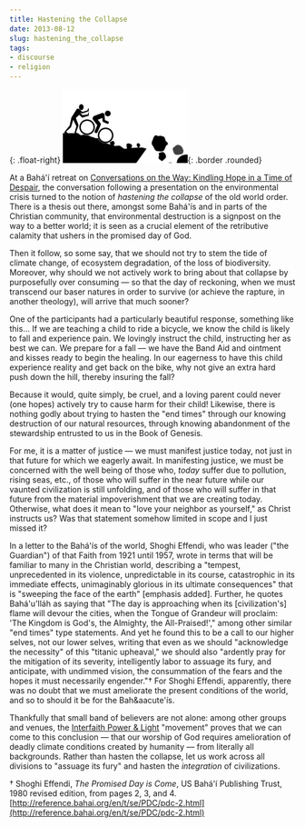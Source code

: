 ```yaml
---
title: Hastening the Collapse
date: 2013-08-12
slug: hastening_the_collapse
tags:
- discourse
- religion
---
```


{: .float-right}
![pushing a bicyclist over a cliff](/images/pushBikeCliff.jpg){: .border .rounded}

At a Bah&aacute;'&iacute; retreat on [Conversations
on the Way:  Kindling Hope in a Time of Despair](http://www.cvent.com/events/friends-and-family-session-iii-conversations-on-the-way/event-summary-3fb948043b9244a8bbd0e1844a883dc6.aspx), the conversation following
a presentation on the environmental crisis turned to the notion of _hastening
the collapse_ of the old world order. There is a thesis out there, amongst some
Bah&aacute;'&iacute;s and in parts of the Christian community, that
environmental destruction is a signpost on the way to a better world; it is seen
as a crucial element of the retributive calamity that ushers in the promised day
of God.

Then it follow, so some say, that we should not try to stem the tide of climate
change, of ecosystem degradation, of the loss of biodiversity. Moreover, why
should we not actively work to bring about that collapse by purposefully over
consuming &mdash; so that the day of reckoning, when we must transcend our baser
natures in order to survive (or achieve the rapture, in another theology), will
arrive that much sooner?

<!-- truncate -->

One of the participants had a particularly beautiful response, something like
this&hellip; If we are teaching a child to ride a bicycle, we know the child is
likely to fall and experience pain. We lovingly instruct the child, instructing
her as best we can. We prepare for a fall &mdash; we have the Band Aid and
ointment and kisses ready to begin the healing. In our eagerness to have this
child experience reality and get back on the bike, why not give an extra hard
push down the hill, thereby insuring the fall?

Because it would, quite simply, be cruel, and a loving parent could never (one
hopes) actively try to cause harm for their child! Likewise, there is nothing
godly about trying to hasten the "end times" through our knowing destruction of
our natural resources, through knowing abandonment of the stewardship entrusted
to us in the Book of Genesis.

For me, it is a matter of justice &mdash; we must manifest justice today, not
just in that future for which we eagerly await. In manifesting justice, we must
be concerned with the well being of those who, _today_ suffer due to pollution,
rising seas, etc., of those who will suffer in the near future while our vaunted
civilization is still unfolding, and of those who will suffer in that future
from the material impoverishment that we are creating today. Otherwise, what
does it mean to "love your neighbor as yourself," as Christ instructs us? Was
that statement somehow limited in scope and I just missed it?

In a letter to the Bah&aacute;'&iacute;s of the world, Shoghi Effendi, who was
leader ("the Guardian") of that Faith from 1921 until 1957, wrote in terms that
will be familiar to many in the Christian world, describing  a "tempest,
unprecedented in its violence, unpredictable in its course, catastrophic in its
immediate effects, unimaginably glorious in its ultimate consequences" that is
"sweeping the face of the earth" [emphasis added]. Further, he quotes
Bah&aacute;'u'll&aacute;h as saying that "The day is approaching when its
[civilization's] flame will devour the cities, when the Tongue of Grandeur will
proclaim: 'The Kingdom is God's, the Almighty, the All-Praised!'," among other
similar "end times" type statements. And yet he found this to be a call to our
higher selves, not our lower selves, writing that even as we should "acknowledge
the necessity" of this "titanic upheaval," we should also "ardently pray for the
mitigation of its severity, intelligently labor to assuage its fury, and
anticipate, with undimmed vision, the consummation of the fears and the hopes it
must necessarily engender."&dagger; For Shoghi Effendi, apparently, there was no
doubt that we must ameliorate the present conditions of the world, and so to
should it be for the Bah&aacute'&iacute;s.

Thankfully that small band of believers are not alone: among other groups and
venues, the <a href="http://www.interfaithpowerandlight.org/">Interfaith Power
&amp; Light</a> "movement" proves that we can come to this conclusion &mdash;
that our worship of God requires amelioration of deadly climate conditions
created by humanity &mdash; from literally all backgrounds. Rather than hasten
the collapse, let us work across all divisions to "assuage its fury" and hasten
the _integration_ of civilizations.

&dagger; Shoghi Effendi, _The Promised Day is Come_, US Bah&aacute;'&iacute;
Publishing Trust, 1980 revised edition, from pages  2, 3, and 4. [http://reference.bahai.org/en/t/se/PDC/pdc-2.html](http://reference.bahai.org/en/t/se/PDC/pdc-2.html)
